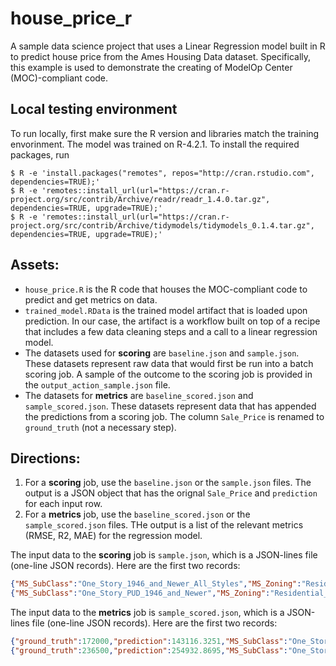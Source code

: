 # house_price_r
A sample data science project that uses a Linear Regression model built in R to predict house price from the Ames Housing Data dataset. Specifically, this example is used to demonstrate the creating of ModelOp Center (MOC)-compliant code.

## Local testing environment
To run locally, first make sure the R version and libraries match the training envorinment. The model was trained on R-4.2.1. To install the required packages, run
```
$ R -e 'install.packages("remotes", repos="http://cran.rstudio.com", dependencies=TRUE);'
$ R -e 'remotes::install_url(url="https://cran.r-project.org/src/contrib/Archive/readr/readr_1.4.0.tar.gz", dependencies=TRUE, upgrade=TRUE);'
$ R -e 'remotes::install_url(url="https://cran.r-project.org/src/contrib/Archive/tidymodels/tidymodels_0.1.4.tar.gz", dependencies=TRUE, upgrade=TRUE);'
```

## Assets:
- `house_price.R` is the R code that houses the MOC-compliant code to predict and get metrics on data.
- `trained_model.RData` is the trained model artifact that is loaded upon prediction. In our case, the artifact is a workflow built on top of a recipe that includes a few data cleaning steps and a call to a linear regression model.
- The datasets used for **scoring** are `baseline.json` and `sample.json`. These datasets represent raw data that would first be run into a batch scoring job. A sample of the outcome to the scoring job is provided in the `output_action_sample.json` file.
- The datasets for **metrics** are `baseline_scored.json` and `sample_scored.json`. These datasets represent data that has appended the predictions from a scoring job. The column `Sale_Price` is renamed to `ground_truth` (not a necessary step).

## Directions:
1. For a **scoring** job, use the `baseline.json` or the `sample.json` files. The output is a JSON object that has the orignal `Sale_Price` and `prediction` for each input row.
2. For a **metrics** job, use the `baseline_scored.json` or the `sample_scored.json` files. THe output is a list of the relevant metrics (RMSE, R2, MAE) for the regression model.

The input data to the **scoring** job is `sample.json`, which is a JSON-lines file (one-line JSON records). Here are the first two records:
```json
{"MS_SubClass":"One_Story_1946_and_Newer_All_Styles","MS_Zoning":"Residential_Low_Density","Lot_Frontage":81,"Lot_Area":14267,"Street":"Pave","Alley":"No_Alley_Access","Lot_Shape":"Slightly_Irregular","Land_Contour":"Lvl","Utilities":"AllPub","Lot_Config":"Corner","Land_Slope":"Gtl","Neighborhood":"North_Ames","Condition_1":"Norm","Condition_2":"Norm","Bldg_Type":"OneFam","House_Style":"One_Story","Overall_Cond":"Above_Average","Year_Built":1958,"Year_Remod_Add":1958,"Roof_Style":"Hip","Roof_Matl":"CompShg","Exterior_1st":"Wd Sdng","Exterior_2nd":"Wd Sdng","Mas_Vnr_Type":"BrkFace","Mas_Vnr_Area":108,"Exter_Cond":"Typical","Foundation":"CBlock","Bsmt_Cond":"Typical","Bsmt_Exposure":"No","BsmtFin_Type_1":"ALQ","BsmtFin_SF_1":1,"BsmtFin_Type_2":"Unf","BsmtFin_SF_2":0,"Bsmt_Unf_SF":406,"Total_Bsmt_SF":1329,"Heating":"GasA","Heating_QC":"Typical","Central_Air":"Y","Electrical":"SBrkr","First_Flr_SF":1329,"Second_Flr_SF":0,"Gr_Liv_Area":1329,"Bsmt_Full_Bath":0,"Bsmt_Half_Bath":0,"Full_Bath":1,"Half_Bath":1,"Bedroom_AbvGr":3,"Kitchen_AbvGr":1,"TotRms_AbvGrd":6,"Functional":"Typ","Fireplaces":0,"Garage_Type":"Attchd","Garage_Finish":"Unf","Garage_Cars":1,"Garage_Area":312,"Garage_Cond":"Typical","Paved_Drive":"Paved","Wood_Deck_SF":393,"Open_Porch_SF":36,"Enclosed_Porch":0,"Three_season_porch":0,"Screen_Porch":0,"Pool_Area":0,"Pool_QC":"No_Pool","Fence":"No_Fence","Misc_Feature":"Gar2","Misc_Val":12500,"Mo_Sold":6,"Year_Sold":2010,"Sale_Type":"WD ","Sale_Condition":"Normal","Sale_Price":172000,"Longitude":-93.6194,"Latitude":42.0527,"Sale_Price_log":5.2355}
{"MS_SubClass":"One_Story_PUD_1946_and_Newer","MS_Zoning":"Residential_Low_Density","Lot_Frontage":39,"Lot_Area":5389,"Street":"Pave","Alley":"No_Alley_Access","Lot_Shape":"Slightly_Irregular","Land_Contour":"Lvl","Utilities":"AllPub","Lot_Config":"Inside","Land_Slope":"Gtl","Neighborhood":"Stone_Brook","Condition_1":"Norm","Condition_2":"Norm","Bldg_Type":"TwnhsE","House_Style":"One_Story","Overall_Cond":"Average","Year_Built":1995,"Year_Remod_Add":1996,"Roof_Style":"Gable","Roof_Matl":"CompShg","Exterior_1st":"CemntBd","Exterior_2nd":"CmentBd","Mas_Vnr_Type":"None","Mas_Vnr_Area":0,"Exter_Cond":"Typical","Foundation":"PConc","Bsmt_Cond":"Typical","Bsmt_Exposure":"No","BsmtFin_Type_1":"GLQ","BsmtFin_SF_1":3,"BsmtFin_Type_2":"Unf","BsmtFin_SF_2":0,"Bsmt_Unf_SF":415,"Total_Bsmt_SF":1595,"Heating":"GasA","Heating_QC":"Excellent","Central_Air":"Y","Electrical":"SBrkr","First_Flr_SF":1616,"Second_Flr_SF":0,"Gr_Liv_Area":1616,"Bsmt_Full_Bath":1,"Bsmt_Half_Bath":0,"Full_Bath":2,"Half_Bath":0,"Bedroom_AbvGr":2,"Kitchen_AbvGr":1,"TotRms_AbvGrd":5,"Functional":"Typ","Fireplaces":1,"Garage_Type":"Attchd","Garage_Finish":"RFn","Garage_Cars":2,"Garage_Area":608,"Garage_Cond":"Typical","Paved_Drive":"Paved","Wood_Deck_SF":237,"Open_Porch_SF":152,"Enclosed_Porch":0,"Three_season_porch":0,"Screen_Porch":0,"Pool_Area":0,"Pool_QC":"No_Pool","Fence":"No_Fence","Misc_Feature":"None","Misc_Val":0,"Mo_Sold":3,"Year_Sold":2010,"Sale_Type":"WD ","Sale_Condition":"Normal","Sale_Price":236500,"Longitude":-93.6329,"Latitude":42.0611,"Sale_Price_log":5.3738}
```

The input data to the **metrics** job is `sample_scored.json`, which is a JSON-lines file (one-line JSON records). Here are the first two records:
```json
{"ground_truth":172000,"prediction":143116.3251,"MS_SubClass":"One_Story_1946_and_Newer_All_Styles","MS_Zoning":"Residential_Low_Density","Lot_Frontage":81,"Lot_Area":14267,"Street":"Pave","Alley":"No_Alley_Access","Lot_Shape":"Slightly_Irregular","Land_Contour":"Lvl","Utilities":"AllPub","Lot_Config":"Corner","Land_Slope":"Gtl","Neighborhood":"North_Ames","Condition_1":"Norm","Condition_2":"Norm","Bldg_Type":"OneFam","House_Style":"One_Story","Overall_Cond":"Above_Average","Year_Built":1958,"Year_Remod_Add":1958,"Roof_Style":"Hip","Roof_Matl":"CompShg","Exterior_1st":"Wd Sdng","Exterior_2nd":"Wd Sdng","Mas_Vnr_Type":"BrkFace","Mas_Vnr_Area":108,"Exter_Cond":"Typical","Foundation":"CBlock","Bsmt_Cond":"Typical","Bsmt_Exposure":"No","BsmtFin_Type_1":"ALQ","BsmtFin_SF_1":1,"BsmtFin_Type_2":"Unf","BsmtFin_SF_2":0,"Bsmt_Unf_SF":406,"Total_Bsmt_SF":1329,"Heating":"GasA","Heating_QC":"Typical","Central_Air":"Y","Electrical":"SBrkr","First_Flr_SF":1329,"Second_Flr_SF":0,"Gr_Liv_Area":1329,"Bsmt_Full_Bath":0,"Bsmt_Half_Bath":0,"Full_Bath":1,"Half_Bath":1,"Bedroom_AbvGr":3,"Kitchen_AbvGr":1,"TotRms_AbvGrd":6,"Functional":"Typ","Fireplaces":0,"Garage_Type":"Attchd","Garage_Finish":"Unf","Garage_Cars":1,"Garage_Area":312,"Garage_Cond":"Typical","Paved_Drive":"Paved","Wood_Deck_SF":393,"Open_Porch_SF":36,"Enclosed_Porch":0,"Three_season_porch":0,"Screen_Porch":0,"Pool_Area":0,"Pool_QC":"No_Pool","Fence":"No_Fence","Misc_Feature":"Gar2","Misc_Val":12500,"Mo_Sold":6,"Year_Sold":2010,"Sale_Type":"WD ","Sale_Condition":"Normal","Longitude":-93.6194,"Latitude":42.0527,"Sale_Price_log":5.2355}
{"ground_truth":236500,"prediction":254932.8695,"MS_SubClass":"One_Story_PUD_1946_and_Newer","MS_Zoning":"Residential_Low_Density","Lot_Frontage":39,"Lot_Area":5389,"Street":"Pave","Alley":"No_Alley_Access","Lot_Shape":"Slightly_Irregular","Land_Contour":"Lvl","Utilities":"AllPub","Lot_Config":"Inside","Land_Slope":"Gtl","Neighborhood":"Stone_Brook","Condition_1":"Norm","Condition_2":"Norm","Bldg_Type":"TwnhsE","House_Style":"One_Story","Overall_Cond":"Average","Year_Built":1995,"Year_Remod_Add":1996,"Roof_Style":"Gable","Roof_Matl":"CompShg","Exterior_1st":"CemntBd","Exterior_2nd":"CmentBd","Mas_Vnr_Type":"None","Mas_Vnr_Area":0,"Exter_Cond":"Typical","Foundation":"PConc","Bsmt_Cond":"Typical","Bsmt_Exposure":"No","BsmtFin_Type_1":"GLQ","BsmtFin_SF_1":3,"BsmtFin_Type_2":"Unf","BsmtFin_SF_2":0,"Bsmt_Unf_SF":415,"Total_Bsmt_SF":1595,"Heating":"GasA","Heating_QC":"Excellent","Central_Air":"Y","Electrical":"SBrkr","First_Flr_SF":1616,"Second_Flr_SF":0,"Gr_Liv_Area":1616,"Bsmt_Full_Bath":1,"Bsmt_Half_Bath":0,"Full_Bath":2,"Half_Bath":0,"Bedroom_AbvGr":2,"Kitchen_AbvGr":1,"TotRms_AbvGrd":5,"Functional":"Typ","Fireplaces":1,"Garage_Type":"Attchd","Garage_Finish":"RFn","Garage_Cars":2,"Garage_Area":608,"Garage_Cond":"Typical","Paved_Drive":"Paved","Wood_Deck_SF":237,"Open_Porch_SF":152,"Enclosed_Porch":0,"Three_season_porch":0,"Screen_Porch":0,"Pool_Area":0,"Pool_QC":"No_Pool","Fence":"No_Fence","Misc_Feature":"None","Misc_Val":0,"Mo_Sold":3,"Year_Sold":2010,"Sale_Type":"WD ","Sale_Condition":"Normal","Longitude":-93.6329,"Latitude":42.0611,"Sale_Price_log":5.3738}
```
